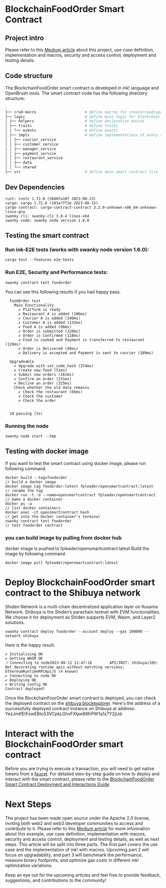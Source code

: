 # BlockchainFoodOrder Smart Contract

## Project intro

Please refer to this [Medium article](https://medium.com/@opensmartcontract/learn-ink-by-example-order-food-on-blockchain-a4024b2dee4a) about this project, use case definition, implementation and macros, security and access control, deployment and testing details. 

## Code structure

The BlockchainFoodOrder smart contract is developed in ink! language and OpenBrush tools. The smart contract code has the following directory structure: 

```bash
.
├── crud-macro                      # define macros for create/read/update/delete item
├── logic                           # define main logic for blockchain foodorder
│ ├── helpers                       # define declaretive macros
│ ├── traits                        # define traits
│ │ └── events                      # define events
│ ├── impls                         # define implementations of every service
│ │ ├── courier_service
│ │ ├── customer_service
│ │ ├── manager_service
│ │ ├── payment_service
│ │ ├── restaurant_service
│ │ ├── data
│ │ └── shared
├── src                             # define main smart contract file
```

## Dev Dependencies

```
rust: rustc 1.72.0 (5680fa18f 2023-08-23)
cargo: cargo 1.72.0 (103a7ff2e 2023-08-15)
cargo contract: cargo-contract-contract 3.2.0-unknown-x86_64-unknown-linux-gnu
swanky cli: swanky-cli 3.0.4 linux-x64
swanky node: swanky node version 1.6.0
```

## Testing the smart contract

### Run ink-E2E tests (works with swanky node version 1.6.0):

```
cargo test --features e2e-tests
```

### Run E2E, Security and Performance tests:

```
swanky contract test foodorder
```

You can see this following results if you had happy pass.

```
  FoodOrder test
    Main Functionality
      ✔ Platform is ready
      ✔ Restaurant A is added (106ms)
      ✔ Courier A is added (140ms)
      ✔ Customer A is added (132ms)
      ✔ Food A is added (96ms)
      ✔ Order is submitted (120ms)
      ✔ Order is Confirmed (118ms)
      ✔ Food is cooked and Payment is transferred to restaurant (128ms)
      ✔ Order is Delivered (99ms)
      ✔ Delivery is accepted and Payment is sent to courier (189ms)

  Upgradeable
    ✔ Upgrade with set_code_hash (374ms)
    ✔ Create new food (51ms)
    ✔ Submit new orders (161ms)
    ✔ Confirm an order (231ms)
    ✔ Decline an order (325ms)
    Check whether the old data remains
      ✔ Check the restaurant (66ms)
      ✔ Check the customer
      ✔ Check the order


  18 passing (3s)
```

### Running the node

```
swanky node start --tmp
```

## Testing with docker image

If you want to test the smart contract using docker image, please run following command.

```
docker build --tag=foodorder .                                          // build a docker image
docker image tag foodorder:latest fpleader/opensmartcontract:latest     // rename the tag
docker run -t -d --name=opensmartcontract fpleader/opensmartcontract    // make a docker container
docker ps -a                                                            // list docker containers
docker exec -it opensmartcontract bash                                  // get into the docker container's terminal 
swanky contract test foodorder                                          // test foodorder contract
```

### you can build image by pulling from docker hub
docker image is pushed to fpleader/opensmartcontract:latest 
Build the image by following command.

```
docker image pull fpleader/opensmartcontract:latest
```

# Deploy BlockchainFoodOrder smart contract to the Shibuya network 

Shiden Network is a multi-chain decentralized application layer on Kusama Network. Shibuya is the Shiden’s parachain testnet with EVM functionalities. We choose it for deployment as Shiden supports EVM, Wasm, and Layer2 solutions. 

```
swanky contract deploy foodorder --account deploy --gas 100000 --network shibuya
```

Here is the happy result.

```
✔ Initialising OK
✔ Getting WASM OK
⠸ Connecting to node2023-08-11 11:47:18        API/INIT: shibuya/105: Not decorating runtime apis without matching versions: EthereumRuntimeRPCApi/5 (4 known)
✔ Connecting to node OK
✔ Deploying OK
✔ Writing config OK
Contract deployed!
```

Once the BlockchainFoorOrder smart contract is deployed, you can check the deployed contract on the [shibuya blockexplorer](https://shibuya.subscan.io/). Here's the address of a successfully deployed contract instance on Shibuya at address: YezJmtfEtFowEBto53VCpkLGhvFXtpe88frPW1q1z7Y2jUd.


# Interact with the BlockchainFoodOrder smart contract

Before you are trying to execute a transaction, you will need to get native tokens from a [faucet](https://portal.astar.network/shibuya-testnet/assets#/star/assets). For detailed steo-by-step guide on how to deploy and interact with the smart contract, please refer to the [BlockchainFoodOrder Smart Contract Deployment and Interactions Guide](https://github.com/InkSmartContract/BlockchainFoodOrder/blob/main/BlockchainFoodOrder%20Smart%20Contract%20Deployment%20and%20Interactions%20Guide.pdf). 


# Next Steps

The project has been made open source under the Apache 2.0 license, inviting both web2 and web3 developer communities to access and contribute to it. Please refer to this [Medium article](https://medium.com/@opensmartcontract/learn-ink-by-example-order-food-on-blockchain-a4024b2dee4a) for more infomration about this example, use case definition, implementation with macros, security and access control, deployment and testing details, as well as next steps. This article will be split into three parts. The first part covers the use case and the implementation of ink! with macros. Upcoming part 2 will focus on upgradability, and part 3 will benchmark the performance, measure binary footprints, and optimize gas costs in different ink! optimization variations. 

Keep an eye out for the upcoming articles and feel free to provide feedback, suggestions, and contributions to the community!


